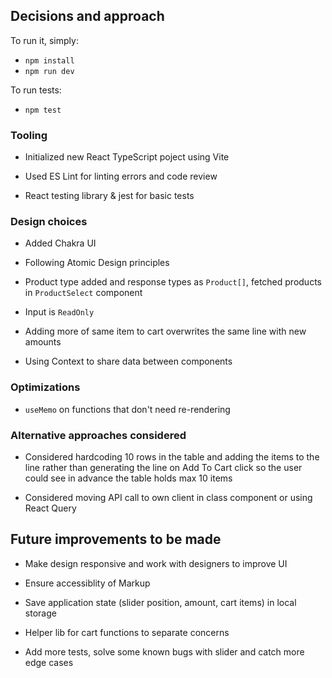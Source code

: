 ## Decisions and approach

To run it, simply:

- `npm install`
- `npm run dev`

To run tests:

- `npm test`


### Tooling

- Initialized new React TypeScript poject using Vite

- Used ES Lint for linting errors and code review

- React testing library & jest for basic tests

### Design choices

- Added Chakra UI

- Following Atomic Design principles

- Product type added and response types as `Product[]`, fetched products in `ProductSelect` component

- Input is `ReadOnly`

- Adding more of same item to cart overwrites the same line with new amounts

- Using Context to share data between components

### Optimizations

- `useMemo` on functions that don't need re-rendering

### Alternative approaches considered

- Considered hardcoding 10 rows in the table and adding the items to the line rather than generating the line on Add To Cart click so the user could see in advance the table holds max 10 items

- Considered moving API call to own client in class component or using React Query

## Future improvements to be made

- Make design responsive and work with designers to improve UI

- Ensure accessiblity of Markup

- Save application state (slider position, amount, cart items) in local storage

- Helper lib for cart functions to separate concerns

- Add more tests, solve some known bugs with slider and catch more edge cases
